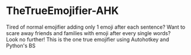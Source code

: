 # TheTrueEmojifier-AHK
Tired of normal emojifier adding only 1 emoji after each sentence?
Want to scare away friends and families with emoji after every single words? <br />
Look no further! This is the one true emojifier using Autohotkey and Python's BS
 
